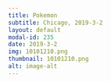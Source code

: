 ```yaml
---
title: Pokemon
subtitle: Chicago, 2019-3-2
layout: default
modal-id: 235
date: 2019-3-2
img: 10101210.png
thumbnail: 10101210.png
alt: image-alt
---
```

